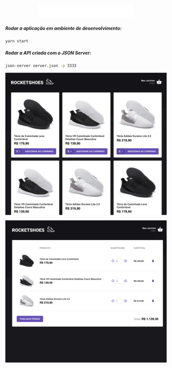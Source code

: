<h1 align="center">
  <img alt="Rocketshoes" title="Rocketshoes" src="/src/assets/images/logo.svg" width="300px" />
</h1>

##### Rodar a aplicação em ambiente de desenvolvimento:
```sh
yarn start
```
##### Rodar a API criada com o JSON Server:
```sh
json-server server.json -p 3333
```

![home](/src/assets/prints/home.png)


![cart](/src/assets/prints/cart.png)
